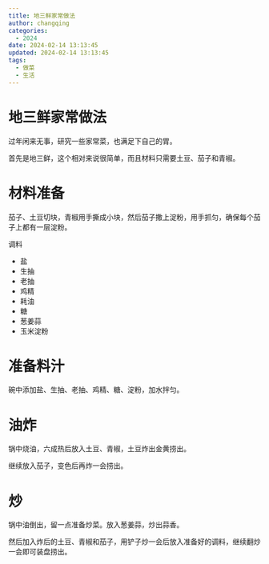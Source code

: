 ```yaml
---
title: 地三鲜家常做法
author: changqing
categories:
  - 2024
date: 2024-02-14 13:13:45
updated: 2024-02-14 13:13:45
tags:
  - 做菜
  - 生活
---
```

# 地三鲜家常做法
过年闲来无事，研究一些家常菜，也满足下自己的胃。

首先是地三鲜，这个相对来说很简单，而且材料只需要土豆、茄子和青椒。

<!-- more -->
# 材料准备
茄子、土豆切块，青椒用手撕成小块，然后茄子撒上淀粉，用手抓匀，确保每个茄子上都有一层淀粉。

调料
- 盐
- 生抽
- 老抽
- 鸡精
- 耗油
- 糖
- 葱姜蒜
- 玉米淀粉

# 准备料汁
碗中添加盐、生抽、老抽、鸡精、糖、淀粉，加水拌匀。

# 油炸
锅中烧油，六成热后放入土豆、青椒，土豆炸出金黄捞出。

继续放入茄子，变色后再炸一会捞出。

# 炒
锅中油倒出，留一点准备炒菜。放入葱姜蒜，炒出蒜香。

然后加入炸后的土豆、青椒和茄子，用铲子炒一会后放入准备好的调料，继续翻炒一会即可装盘捞出。